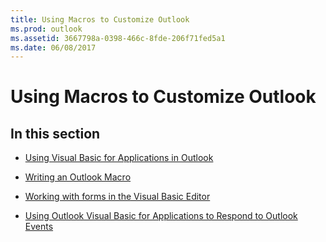 ```yaml
---
title: Using Macros to Customize Outlook
ms.prod: outlook
ms.assetid: 3667798a-0398-466c-8fde-206f71fed5a1
ms.date: 06/08/2017
---
```



# Using Macros to Customize Outlook

## In this section


-  [Using Visual Basic for Applications in Outlook](using-visual-basic-for-applications-in-outlook.md)
    
-  [Writing an Outlook Macro](writing-an-outlook-macro.md)
    
-  [Working with forms in the Visual Basic Editor](working-with-forms-in-the-visual-basic-editor.md)
    
-  [Using Outlook Visual Basic for Applications to Respond to Outlook Events](using-outlook-visual-basic-for-applications-to-respond-to-outlook-events.md)
    

